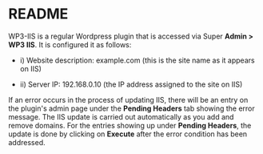 # README #

WP3-IIS is a regular Wordpress plugin that is accessed via Super **Admin > WP3 IIS**. 
It is configured it as follows: 

* i) Website description: example.com (this is the site name as it appears on IIS) 

* ii) Server IP: 192.168.0.10 (the IP address assigned to the site on IIS)

If an error occurs in the process of updating IIS, there will be an entry on the plugin's admin page under the **Pending Headers** tab showing the error message.
The IIS update is carried out automatically as you add and remove domains. 
For the entries showing up under **Pending Headers**, the update is done by clicking on **Execute** after the error condition has been addressed.